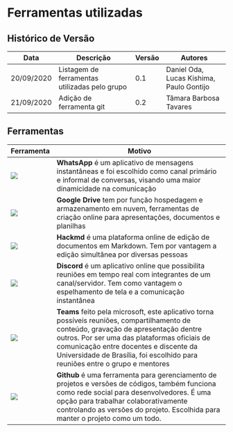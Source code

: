 # Ferramentas utilizadas

## Histórico de Versão 
| Data | Descrição | Versão | Autores |
| -------- | -------- | -------- | -------- |
| 20/09/2020 | Listagem de ferramentas utilizadas pelo grupo | 0.1 | Daniel Oda, Lucas Kishima, Paulo Gontijo |
| 21/09/2020 | Adição de ferramenta git | 0.2 | Tâmara Barbosa Tavares |


## Ferramentas
| Ferramenta | Motivo |
|------------|--------|
|![](https://i.imgur.com/eWRsXMc.png)| **WhatsApp** é um aplicativo de mensagens instantâneas e foi escolhido como canal primário e informal de conversas, visando uma maior dinamicidade na comunicação|
|![](https://i.imgur.com/VYQx6oG.jpg)| **Google Drive** tem por função hospedagem e armazenamento em nuvem, ferramentas de criação online para apresentações, documentos e planilhas|
|![](https://i.imgur.com/zJ3fqvD.png)| **Hackmd** é uma plataforma online de edição de documentos em Markdown. Tem por vantagem a edição simultânea por diversas pessoas|
|![](https://i.imgur.com/zHzB6l8.png)| **Discord** é um aplicativo online que possibilita reuniões em tempo real com integrantes de um canal/servidor. Tem como vantagem o espelhamento de tela e a comunicação instantânea|
|![](https://i.imgur.com/65LeZj5.png)| **Teams** feito pela microsoft, este aplicativo torna possíveis reuniões, compartilhamento de conteúdo, gravação de apresentação dentre outros. Por ser uma das plataformas oficiais de comunicação entre docentes e discente da Universidade de Brasília, foi escolhido para reuniões entre o grupo e mentores|
|![](https://i.imgur.com/8UypYF1.png)| **Github** é uma ferramenta para gerenciamento de projetos e versões de códigos, também funciona como rede social para desenvolvedores. É uma opção para trabalhar colaborativamente controlando as versões do projeto. Escolhida para manter o projeto como um todo. |
